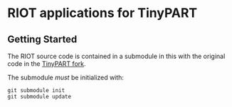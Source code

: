 # RIOT applications for TinyPART

## Getting Started

The RIOT source code is contained in a submodule in this with the original code
in the [TinyPART fork](https://github.com/TinyPART/RIOT).

The submodule *must* be initialized with:

```Console
git submodule init
git submodule update
```
